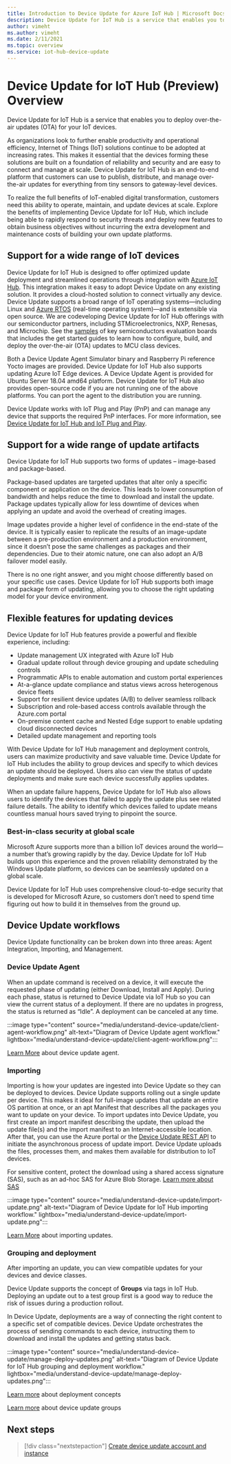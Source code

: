 ```yaml
---
title: Introduction to Device Update for Azure IoT Hub | Microsoft Docs
description: Device Update for IoT Hub is a service that enables you to deploy over-the-air updates (OTA) for your IoT devices.
author: vimeht
ms.author: vimeht
ms.date: 2/11/2021
ms.topic: overview
ms.service: iot-hub-device-update
---
```


# Device Update for IoT Hub (Preview) Overview

Device Update for IoT Hub is a service that enables you to deploy over-the-air updates (OTA) for your IoT devices.

As organizations look to further enable productivity and operational efficiency, Internet of Things (IoT) solutions continue to be adopted at increasing rates. This makes it essential that the devices forming these solutions are built on a foundation of reliability and security and are easy to connect and manage at scale. Device Update for IoT Hub is an end-to-end platform that customers can use to publish, distribute, and manage over-the-air updates for everything from tiny sensors to gateway-level devices. 

To realize the full benefits of IoT-enabled digital transformation, customers need this ability to operate, maintain, and update devices at scale. Explore the benefits of implementing Device Update for IoT Hub, which include being able to rapidly respond to security threats and deploy new features to obtain business objectives without incurring the extra development and maintenance costs of building your own update platforms.

## Support for a wide range of IoT devices


Device Update for IoT Hub is designed to offer optimized update deployment and streamlined operations through integration with [Azure IoT Hub](https://azure.microsoft.com/en-us/services/iot-hub/). This integration makes it easy to adopt Device Update on any existing solution. It provides a cloud-hosted solution to connect virtually any device. Device Update supports a broad range of IoT operating systems—including Linux and [Azure RTOS](https://azure.microsoft.com/en-us/services/rtos/) (real-time operating system)—and is extensible via open source. We are codeveloping Device Update for IoT Hub offerings with our semiconductor partners, including STMicroelectronics, NXP, Renesas, and Microchip. See the [samples](https://github.com/azure-rtos/samples/tree/PublicPreview/ADU) of key semiconductors evaluation boards that includes the get started guides to learn how to configure, build, and deploy the over-the-air (OTA) updates to MCU class devices. 

Both a Device Update Agent Simulator binary and Raspberry Pi reference Yocto images are provided.
Device Update for IoT Hub also supports updating Azure IoT Edge devices. A Device Update Agent is provided for Ubuntu Server 18.04 amd64
platform. Device Update for IoT Hub also provides open-source code if you are not
running one of the above platforms. You can port the agent to the distribution you
are running.

Device Update works with IoT Plug and Play (PnP) and can manage any device that supports
the required PnP interfaces. For more information, see [Device Update for IoT Hub and
IoT Plug and Play](device-update-plug-and-play.md).

## Support for a wide range of update artifacts

Device Update for IoT Hub supports two forms of updates – image-based
and package-based.

Package-based updates are targeted updates that alter only a specific component
or application on the device. This leads to lower consumption of
bandwidth and helps reduce the time to download and install the update. Package
updates typically allow for less downtime of devices when applying an update and
avoid the overhead of creating images.

Image updates provide a higher level of confidence in the end-state
of the device. It is typically easier to replicate the results of an
image-update between a pre-production environment and a production environment,
since it doesn’t pose the same challenges as packages and their dependencies.
Due to their atomic nature, one can also adopt an A/B failover model easily.

There is no one right answer, and you might choose differently based on
your specific use cases. Device Update for IoT Hub supports both image and package
form of updating, allowing you to choose the right updating model
for your device environment.

## Flexible features for updating devices

Device Update for IoT Hub features provide a powerful and flexible experience, including:

* Update management UX integrated with Azure IoT Hub
* Gradual update rollout through device grouping and update scheduling controls
* Programmatic APIs to enable automation and custom portal experiences
* At-a-glance update compliance and status views across heterogenous device fleets
* Support for resilient device updates (A/B) to deliver seamless rollback
* Subscription and role-based access controls available through the Azure.com portal
* On-premise content cache and Nested Edge support to enable updating cloud disconnected devices
* Detailed update management and reporting tools 

With Device Update for IoT Hub management and deployment controls, users can maximize productivity and save valuable time. Device Update for IoT Hub includes the ability to group devices and specify
to which devices an update should be deployed. Users also can view the status of update deployments and make sure each device successfully applies updates.

When an update failure happens, Device Update for IoT Hub also allows users to identify the devices that failed to apply the update plus see related failure details. The ability to identify which devices failed to update means countless manual hours saved trying to pinpoint the source.

### Best-in-class security at global scale

Microsoft Azure supports more than a billion IoT devices around the world—a number that’s growing rapidly by the day. Device Update for IoT Hub builds upon this experience and the proven reliability demonstrated by the Windows Update platform, so devices can be seamlessly updated on a global scale.

Device Update for IoT Hub uses comprehensive cloud-to-edge security that is developed for Microsoft Azure, so customers don’t need to spend time figuring out how to build it in themselves from the ground up.


## Device Update workflows

Device Update functionality can be broken down into three areas: Agent Integration,
Importing, and Management.

### Device Update Agent

When an update command is received on a device, it will execute the requested
phase of updating (either Download, Install and Apply). During each phase,
status is returned to Device Update via IoT Hub so you can view the current status of a
deployment. If there are no updates in progress, the status is returned as “Idle”. A deployment can be canceled at any time.

:::image type="content" source="media/understand-device-update/client-agent-workflow.png" alt-text="Diagram of Device Update agent workflow." lightbox="media/understand-device-update/client-agent-workflow.png":::

[Learn More](device-update-agent-overview.md) about device update agent. 

### Importing

Importing is how your updates are ingested into Device Update so they can be deployed to devices. Device Update supports rolling out a single update per device. This makes it ideal for
full-image updates that update an entire OS partition at once, or an apt Manifest that describes all the packages you want to update
on your device. To import updates into Device Update, you first create an import manifest 
describing the update, then upload the update file(s) and the import 
manifest to an Internet-accessible location. After that, you can use the Azure portal or the [Device Update
REST API](/rest/api/deviceupdate/) to initiate the asynchronous process of update import. Device Update uploads the files, processes
them, and makes them available for distribution to IoT devices.

For sensitive content, protect the download using a shared access signature (SAS), such as an ad-hoc SAS for Azure Blob Storage. [Learn more about
SAS](../storage/common/storage-sas-overview.md)

:::image type="content" source="media/understand-device-update/import-update.png" alt-text="Diagram of Device Update for IoT Hub importing workflow." lightbox="media/understand-device-update/import-update.png":::

[Learn More](import-concepts.md) about importing updates. 

### Grouping and deployment

After importing an update, you can view compatible updates for your devices and device
classes.

Device Update supports the concept of **Groups** via tags in IoT Hub. Deploying an update
out to a test group first is a good way to reduce the risk of issues during a
production rollout.

In Device Update, deployments are a way of connecting the
right content to a specific set of compatible devices. Device Update orchestrates the
process of sending commands to each device, instructing them to download and
install the updates and getting status back.

:::image type="content" source="media/understand-device-update/manage-deploy-updates.png" alt-text="Diagram of Device Update for IoT Hub grouping and deployment workflow." lightbox="media/understand-device-update/manage-deploy-updates.png":::

[Learn more](device-update-compliance.md) about deployment concepts

[Learn more](device-update-groups.md) about device update groups


## Next steps

> [!div class="nextstepaction"]
> [Create device update account and instance](create-device-update-account.md)